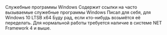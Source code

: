 Служебные программы Windows 
Содержит ссылки на часто вызываемые служебные программы Windows 
Писал для себя, для Windows 10 LTSB x64 
Буду рад, если кто-нибудь возьмётся её переделать. 
Для нормальной работы требуется наличие в системе NET Framework 4 и выше.
